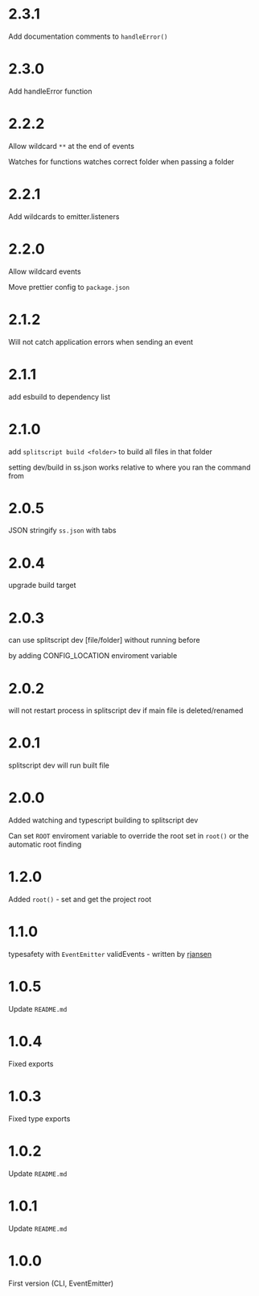 # 2.3.1

Add documentation comments to `handleError()`

# 2.3.0

Add handleError function

# 2.2.2

Allow wildcard `**` at the end of events

Watches for functions watches correct folder when passing a folder

# 2.2.1

Add wildcards to emitter.listeners

# 2.2.0

Allow wildcard events

Move prettier config to `package.json`

# 2.1.2

Will not catch application errors when sending an event

# 2.1.1

add esbuild to dependency list

# 2.1.0

add `splitscript build <folder>` to build all files in that folder

setting dev/build in ss.json works relative to where you ran the command from

# 2.0.5

JSON stringify `ss.json` with tabs

# 2.0.4

upgrade build target

# 2.0.3

can use splitscript dev [file/folder] without running before

by adding CONFIG_LOCATION enviroment variable

# 2.0.2

will not restart process in splitscript dev if main file is deleted/renamed

# 2.0.1

splitscript dev will run built file

# 2.0.0

Added watching and typescript building to splitscript dev

Can set `ROOT` enviroment variable to override the root set in `root()` or the automatic root finding

# 1.2.0

Added `root()` - set and get the project root

# 1.1.0

typesafety with `EventEmitter` validEvents - written by [rjansen](https://rjansen.de/)

# 1.0.5

Update `README.md`

# 1.0.4

Fixed exports

# 1.0.3

Fixed type exports

# 1.0.2

Update `README.md`

# 1.0.1

Update `README.md`

# 1.0.0

First version (CLI, EventEmitter)
